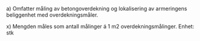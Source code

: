 a) Omfatter måling av betongoverdekning og lokalisering av armeringens beliggenhet med overdekningsmåler.

x) Mengden måles som antall målinger á 1 m2 overdekningsmålinger. Enhet: stk

